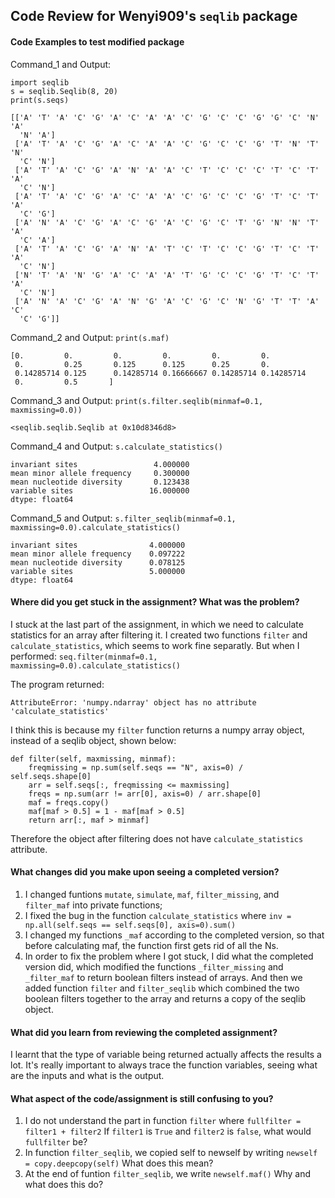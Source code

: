 ## Code Review for Wenyi909's `seqlib` package
#### Code Examples to test modified package
Command_1 and Output:
```
import seqlib
s = seqlib.Seqlib(8, 20)
print(s.seqs)
```

```
[['A' 'T' 'A' 'C' 'G' 'A' 'C' 'A' 'A' 'C' 'G' 'C' 'C' 'G' 'G' 'C' 'N' 'A'
  'N' 'A']
 ['A' 'T' 'A' 'C' 'G' 'A' 'C' 'A' 'A' 'C' 'G' 'C' 'C' 'G' 'T' 'N' 'T' 'N'
  'C' 'N']
 ['A' 'T' 'A' 'C' 'G' 'A' 'N' 'A' 'A' 'C' 'T' 'C' 'C' 'C' 'T' 'C' 'T' 'A'
  'C' 'N']
 ['A' 'T' 'A' 'C' 'G' 'A' 'C' 'A' 'A' 'C' 'G' 'C' 'C' 'G' 'T' 'C' 'T' 'A'
  'C' 'G']
 ['A' 'N' 'A' 'C' 'G' 'A' 'C' 'G' 'A' 'C' 'G' 'C' 'T' 'G' 'N' 'N' 'T' 'A'
  'C' 'A']
 ['A' 'T' 'A' 'C' 'G' 'A' 'N' 'A' 'T' 'C' 'T' 'C' 'C' 'G' 'T' 'C' 'T' 'A'
  'C' 'N']
 ['N' 'T' 'A' 'N' 'G' 'A' 'C' 'A' 'A' 'T' 'G' 'C' 'C' 'G' 'T' 'C' 'T' 'A'
  'C' 'N']
 ['A' 'N' 'A' 'C' 'G' 'A' 'N' 'G' 'A' 'C' 'G' 'C' 'N' 'G' 'T' 'T' 'A' 'C'
  'C' 'G']]
```

Command_2 and Output:
`print(s.maf)`

```
[0.         0.         0.         0.         0.         0.
 0.         0.25       0.125      0.125      0.25       0.
 0.14285714 0.125      0.14285714 0.16666667 0.14285714 0.14285714
 0.         0.5       ]
```

Command_3 and Output:
`print(s.filter.seqlib(minmaf=0.1, maxmissing=0.0))`

`<seqlib.seqlib.Seqlib at 0x10d8346d8>`

Command_4 and Output:
`s.calculate_statistics()`

```
invariant sites                 4.000000
mean minor allele frequency     0.300000
mean nucleotide diversity       0.123438
variable sites                 16.000000
dtype: float64
```

Command_5 and Output:
`s.filter_seqlib(minmaf=0.1, maxmissing=0.0).calculate_statistics()`

```
invariant sites                4.000000
mean minor allele frequency    0.097222
mean nucleotide diversity      0.078125
variable sites                 5.000000
dtype: float64
```

#### Where did you get stuck in the assignment? What was the problem?
I stuck at the last part of the assignment, in which we need to calculate statistics for an array after filtering it. I created two functions `filter` and `calculate_statistics`, which seems to work fine separatly. But when I performed: `seq.filter(minmaf=0.1, maxmissing=0.0).calculate_statistics()`

The program returned:

    AttributeError: 'numpy.ndarray' object has no attribute 'calculate_statistics'
I think this is because my `filter` function returns a numpy array object, instead of a seqlib object, shown below:

	def filter(self, maxmissing, minmaf):
        freqmissing = np.sum(self.seqs == "N", axis=0) / self.seqs.shape[0]
        arr = self.seqs[:, freqmissing <= maxmissing]
        freqs = np.sum(arr != arr[0], axis=0) / arr.shape[0]
        maf = freqs.copy()
        maf[maf > 0.5] = 1 - maf[maf > 0.5]
        return arr[:, maf > minmaf]
Therefore the object after filtering does not have `calculate_statistics` attribute.

#### What changes did you make upon seeing a completed version?
1. I changed funtions `mutate`, `simulate`, `maf`, `filter_missing`, and `filter_maf` into private functions;
2. I fixed the bug in the function `calculate_statistics` where
`inv = np.all(self.seqs == self.seqs[0], axis=0).sum()`
3. I changed my functions `_maf` according to the completed version, so that before calculating maf, the function first gets rid of all the Ns.
4. In order to fix the problem where I got stuck, I did what the completed version did, which modified the functions `_filter_missing` and `_filter_maf` to return boolean filters instead of arrays. And then we added function `filter` and `filter_seqlib` which combined the two boolean filters together to the array and returns a copy of the seqlib object.

#### What did you learn from reviewing the completed assignment?
I learnt that the type of variable being returned actually affects the results a lot. It's really important to always trace the function variables, seeing what are the inputs and what is the output.

#### What aspect of the code/assignment is still confusing to you?
1. I do not understand the part in function `filter` where 
	`fullfilter = filter1 + filter2`
	If `filter1` is `True` and `filter2` is `false`, what would `fullfilter` be?
2. In function `filter_seqlib`, we copied self to newself by writing
	`newself = copy.deepcopy(self)`
	What does this mean?
3. At the end of funtion `filter_seqlib`, we write
	`newself.maf()`
	Why and what does this do?